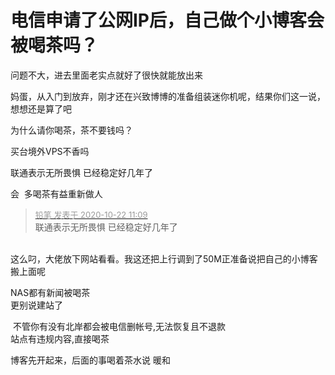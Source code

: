 # 电信申请了公网IP后，自己做个小博客会被喝茶吗？


问题不大，进去里面老实点就好了<img src="static/image/smiley/default/lol.gif" smilieid="12" border="0" alt="" />很快就能放出来

妈蛋，从入门到放弃，刚才还在兴致博博的准备组装迷你机呢，结果你们这一说，想想还是算了吧

为什么请你喝茶，茶不要钱吗？

买台境外VPS不香吗

联通表示无所畏惧 已经稳定好几年了

会&nbsp;&nbsp;多喝茶有益重新做人

<div class="quote"><blockquote><font size="2"><a href="https://www.hostloc.com/forum.php?mod=redirect&amp;goto=findpost&amp;pid=9335096&amp;ptid=757078" target="_blank"><font color="#999999">铅笔 发表于 2020-10-22 11:09</font></a></font><br />
联通表示无所畏惧 已经稳定好几年了</blockquote></div><br />
这么叼，大佬放下网站看看。我这还把上行调到了50M正准备说把自己的小博客搬上面呢

NAS都有新闻被喝茶<br />
更别说建站了<img src="static/image/smiley/default/biggrin.gif" smilieid="3" border="0" alt="" />

<img src="static/image/smiley/default/lol.gif" smilieid="12" border="0" alt="" /> 不管你有没有北岸都会被电信删帐号,无法恢复且不退款<br />
站点有违规内容,直接喝茶

博客先开起来，后面的事喝着茶水说 暖和

